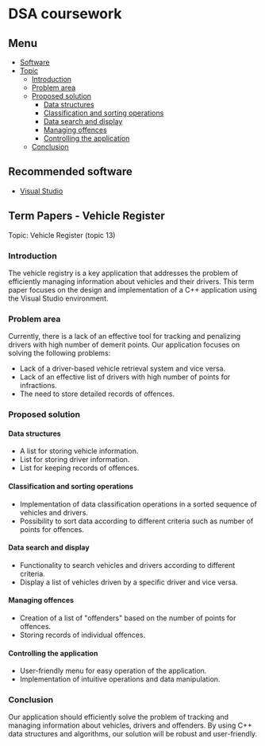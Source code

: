 # DSA coursework

## Menu

- [Software](#recommended-software)
- [Topic](#term-papers---vehicle-register)
  - [Introduction](#introduction)
  - [Problem area](#problem-area)
  - [Proposed solution](#proposed-solution)
    - [Data structures](#data-structures)
    - [Classification and sorting operations](#classification-and-sorting-operations)
    - [Data search and display](#data-search-and-display)
    - [Managing offences](#managing-offences)
    - [Controlling the application](#controlling-the-application)
  - [Conclusion](#conclusion)

## Recommended software

- [Visual Studio](https://visualstudio.microsoft.com/)

## Term Papers - Vehicle Register

Topic: Vehicle Register (topic 13)

### Introduction

The vehicle registry is a key application that addresses the problem of efficiently managing information about vehicles and their drivers. This term paper focuses on the design and implementation of a C++ application using the Visual Studio environment.

### Problem area

Currently, there is a lack of an effective tool for tracking and penalizing drivers with high number of demerit points. Our application focuses on solving the following problems:

- Lack of a driver-based vehicle retrieval system and vice versa.
- Lack of an effective list of drivers with high number of points for infractions.
- The need to store detailed records of offences.

### Proposed solution

#### Data structures

- A list for storing vehicle information.
- List for storing driver information.
- List for keeping records of offences.

#### Classification and sorting operations

- Implementation of data classification operations in a sorted sequence of vehicles and drivers.
- Possibility to sort data according to different criteria such as number of points for offences.

#### Data search and display

- Functionality to search vehicles and drivers according to different criteria.
- Display a list of vehicles driven by a specific driver and vice versa.

#### Managing offences

- Creation of a list of "offenders" based on the number of points for offences.
- Storing records of individual offences.

#### Controlling the application

- User-friendly menu for easy operation of the application.
- Implementation of intuitive operations and data manipulation.

### Conclusion

Our application should efficiently solve the problem of tracking and managing information about vehicles, drivers and offenders. By using C++ data structures and algorithms, our solution will be robust and user-friendly.
